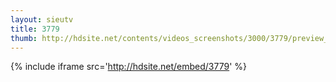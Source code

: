 ```yaml
---
layout: sieutv
title: 3779
thumb: http://hdsite.net/contents/videos_screenshots/3000/3779/preview_360p.mp4.jpg
---
```

{% include iframe src='http://hdsite.net/embed/3779' %}
 
